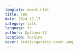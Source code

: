 ```yaml
---
template: event.html
title: TBA
date: 2024-12-17
category: talk
language: fr
authors: [plbayart]
location: turbine
cover: static/generic-cover.png
---
```

